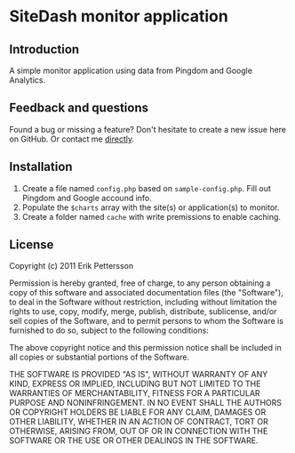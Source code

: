# SiteDash monitor application

## Introduction

A simple monitor application using data from Pingdom and Google Analytics.

## Feedback and questions

Found a bug or missing a feature? Don't hesitate to create a new issue here on GitHub. Or contact me [directly](https://github.com/ptz0n).

## Installation

1. Create a file named `config.php` based on `sample-config.php`. Fill out Pingdom and Google accound info.
2. Populate the `$charts` array with the site(s) or application(s) to monitor.
3. Create a folder named `cache` with write premissions to enable caching.

## License

Copyright (c) 2011 Erik Pettersson

Permission is hereby granted, free of charge, to any person obtaining a copy
of this software and associated documentation files (the "Software"), to deal
in the Software without restriction, including without limitation the rights
to use, copy, modify, merge, publish, distribute, sublicense, and/or sell
copies of the Software, and to permit persons to whom the Software is
furnished to do so, subject to the following conditions:

The above copyright notice and this permission notice shall be included in
all copies or substantial portions of the Software.

THE SOFTWARE IS PROVIDED "AS IS", WITHOUT WARRANTY OF ANY KIND, EXPRESS OR
IMPLIED, INCLUDING BUT NOT LIMITED TO THE WARRANTIES OF MERCHANTABILITY,
FITNESS FOR A PARTICULAR PURPOSE AND NONINFRINGEMENT. IN NO EVENT SHALL THE
AUTHORS OR COPYRIGHT HOLDERS BE LIABLE FOR ANY CLAIM, DAMAGES OR OTHER
LIABILITY, WHETHER IN AN ACTION OF CONTRACT, TORT OR OTHERWISE, ARISING FROM,
OUT OF OR IN CONNECTION WITH THE SOFTWARE OR THE USE OR OTHER DEALINGS IN
THE SOFTWARE.
